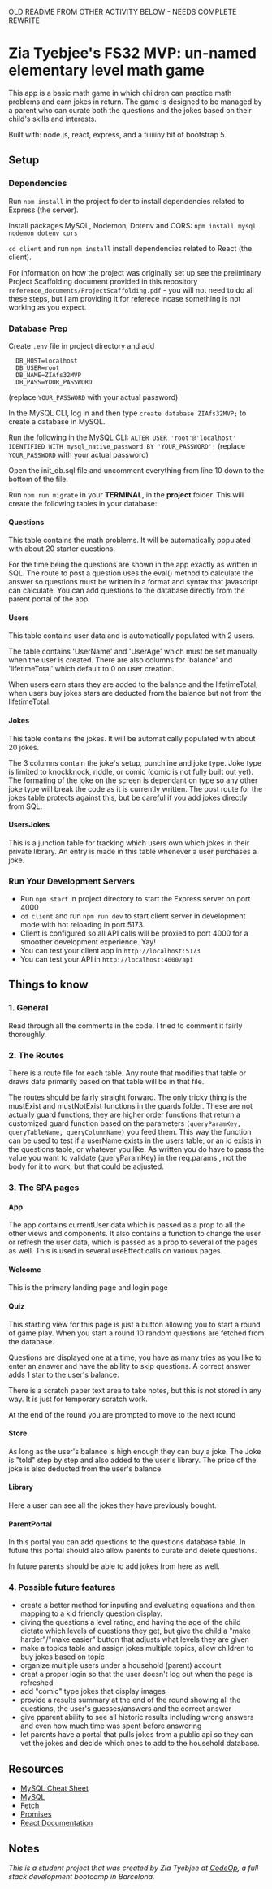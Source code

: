 
OLD README FROM OTHER ACTIVITY BELOW - NEEDS COMPLETE REWRITE


# Zia Tyebjee's FS32 MVP:  un-named elementary level math game

This app is a basic math game in which children can practice math problems and earn jokes in return. The game is designed to be managed by a parent who can curate both the questions and the jokes based on their child's skills and interests.

Built with: node.js, react, express, and a tiiiiiiny bit of bootstrap 5.


## Setup

### Dependencies


Run `npm install` in the project folder to install dependencies related to Express (the server).

Install packages MySQL, Nodemon, Dotenv and CORS: `npm install mysql nodemon dotenv cors`

`cd client` and run `npm install` install dependencies related to React (the client).

For information on how the project was originally set up see the preliminary Project Scaffolding document provided in this repository `reference_documents/ProjectScaffolding.pdf` - you will not need to do all these steps, but I am providing it for referece incase something is not working as you expect.

### Database Prep

Create `.env` file in project directory and add

```
  DB_HOST=localhost
  DB_USER=root
  DB_NAME=ZIAfs32MVP
  DB_PASS=YOUR_PASSWORD
```

(replace `YOUR_PASSWORD` with your actual password)

In the MySQL CLI, log in and then type `create database ZIAfs32MVP;` to create a database in MySQL.

Run the following in the MySQL CLI: `ALTER USER 'root'@'localhost' IDENTIFIED WITH mysql_native_password BY 'YOUR_PASSWORD';` (replace `YOUR_PASSWORD` with your actual password)

Open the init_db.sql file and uncomment everything from line 10 down to the bottom of the file.

Run `npm run migrate` in your **TERMINAL**, in the **project** folder.  This will create the following tables in your database:

#### Questions

This table contains the math problems. It will be automatically populated with about 20 starter questions.

For the time being the questions are shown in the app exactly as written in SQL.  The route to post a question uses the eval() method to calculate the answer so questions must be written in a format and syntax that javascript can calculate.  You can add questions to the database directly from the parent portal of the app.

#### Users

This table contains user data and is automatically populated with 2 users.

The table contains 'UserName' and 'UserAge' which must be set manually when the user is created.  There are also columns for 'balance' and 'lifetimeTotal' which default to 0 on user creation.

When users earn stars they are added to the balance and the lifetimeTotal,  when users buy jokes stars are deducted from the balance but not from the lifetimeTotal.

#### Jokes

This table contains the jokes. It will be automatically populated with about 20 jokes.

The 3 columns contain the joke's setup, punchline and joke type.  Joke type is limited to knockknock, riddle, or comic (comic is not fully built out yet).  The formating of the joke on the screen is dependant on type so any other joke type will break the code as it is currently written.  The post route for the jokes table protects against this, but be careful if you add jokes directly from SQL.

#### UsersJokes

This is a junction table for tracking which users own which jokes in their private library.  An entry is made in this table whenever a user purchases a joke.



### Run Your Development Servers

- Run `npm start` in project directory to start the Express server on port 4000
- `cd client` and run `npm run dev` to start client server in development mode with hot reloading in port 5173.
- Client is configured so all API calls will be proxied to port 4000 for a smoother development experience. Yay!
- You can test your client app in `http://localhost:5173`
- You can test your API in `http://localhost:4000/api`


## Things to know

### 1. General

Read through all the comments in the code.  I tried to comment it fairly thoroughly.

### 2. The Routes

There is a route file for each table.  Any route that modifies that table or draws data primarily based on that table will be in that file.

The routes should be fairly straight forward.  The only tricky thing is the mustExist and mustNotExist functions in the guards folder.  These are not actually guard functions, they are higher order functions that return a customized guard function based on the parameters `(queryParamKey, queryTableName, queryColumnName)` you feed them.  This way the function can be used to test if a userName exists in the users table, or an id exists in the questions table, or whatever you like.  As written you do have to pass the value you want to validate (queryParamKey) in the req.params , not the body for it to work, but that could be adjusted.

### 3. The SPA pages

#### App

The app contains currentUser data which is passed as a prop to all the other views and components.  It also contains a function to change the user or refresh the user data, which is passed as a prop to several of the pages as well.  This is used in several useEffect calls on various pages.

#### Welcome

This is the primary landing page and login page

#### Quiz

This starting view for this page is just a button allowing you to start a round of game play.  When you start a round 10 random questions are fetched from the database.

Questions are displayed one at a time,  you have as many tries as you like to enter an answer and have the ability to skip questions.  A correct answer adds 1 star to the user's balance.

There is a scratch paper text area to take notes, but this is not stored in any way. It is just for temporary scratch work.

At the end of the round you are prompted to move to the next round

#### Store

As long as the user's balance is high enough they can buy a joke. The Joke is "told" step by step and also added to the user's library.  The price of the joke is also deducted from the user's balance.

#### Library

Here a user can see all the jokes they have previously bought.

#### ParentPortal

In this portal you can add questions to the questions database table.  In future this portal should also allow parents to curate and delete questions.

In future parents should be able to add jokes from here as well.

### 4. Possible future features

- create a better method for inputing and evaluating equations and then mapping to a kid friendly question display.
- giving the questions a level rating, and having the age of the child dictate which levels of questions they get, but give the child a "make harder"/"make easier" button that adjusts what levels they are given
- make a topics table and assign jokes multiple topics, allow children to buy jokes based on topic
- organize multiple users under a household (parent) account
- creat a proper login so that the user doesn't log out when the page is refreshed
- add "comic" type jokes that display images
- provide a results summary at the end of the round showing all the questions, the user's guesses/answers and the correct answer
- give pparent ability to see all historic results including wrong answers and even how much time was spent before answering
- let parents have a portal that pulls jokes from a public api so they can vet the jokes and decide which ones to add to the household database.

## Resources

- [MySQL Cheat Sheet](http://www.mysqltutorial.org/mysql-cheat-sheet.aspx)
- [MySQL](https://dev.mysql.com/doc/refman/8.0/en/database-use.html)
- [Fetch](https://developer.mozilla.org/en-US/docs/Web/API/Fetch_API/Using_Fetch)
- [Promises](https://developer.mozilla.org/en-US/docs/Web/JavaScript/Reference/Global_Objects/Promise)
- [React Documentation](https://react.dev/)

## Notes

_This is a student project that was created by Zia Tyebjee at [CodeOp](http://CodeOp.tech), a full stack development bootcamp in Barcelona._

